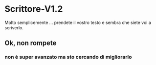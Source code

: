 # Scrittore-V1.2
Molto semplicemente ... prendete il vostro testo e sembra che siete voi a scriverlo.
## Ok, non rompete 
### non è super avanzato ma sto cercando di migliorarlo


